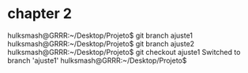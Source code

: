 # chapter 2

hulksmash@GRRR:~/Desktop/Projeto$ git branch ajuste1
hulksmash@GRRR:~/Desktop/Projeto$ git branch ajuste2
hulksmash@GRRR:~/Desktop/Projeto$ git checkout ajuste1
Switched to branch 'ajuste1'
hulksmash@GRRR:~/Desktop/Projeto$

